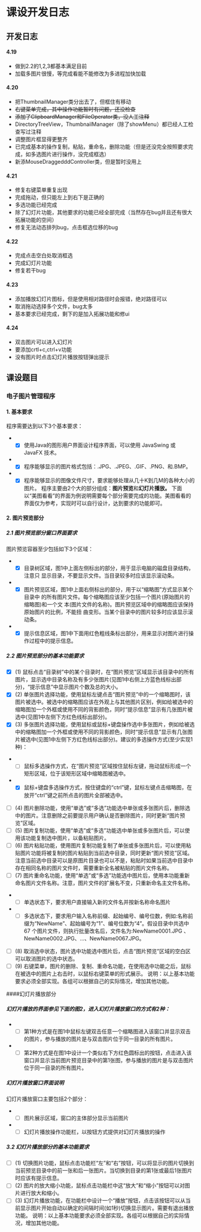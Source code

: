 # 课设开发日志
## 开发日志
#### 4.19
- 做到2.2的1,2,3都基本满足目前
- 加载多图片很慢，等完成看能不能修改为多进程加快加载 
#### 4.20
- 把ThumbnailManager类分出去了，但框住有移动
- ~~右键菜单完成，其中操作功能暂时有问题，还没检查~~
- ~~添加了ClipboardManager和FileOperator类，没人工注释~~
- DirectoryTreeView，ThumbnailManager（除了showMenu）都已经人工检查写过注释
- 调整图片框显得更整齐
- 已完成基本的操作复制，粘贴，重命名，删除功能（但是还没完全按照要求完成，如多选图片进行操作，没完成框选）
- 新添MouseDraggedddController类，但是暂时没用上
#### 4.21
- 修复右键菜单重复出现
- 完成拖动，但只能左上到右下是正确的
- 多选功能已经完成
- 除了幻灯片功能，其他要求的功能已经全部完成（当然存在bug并且还有很大拓展功能的空间）
- 修复无法动态排列bug，点击框选位移的bug
#### 4.22
- 完成点击空白处取消框选
- 完成幻灯片功能
- 修复若干bug
#### 4.23
- 添加播放幻灯片图标，但是使用相对路径时会报错，绝对路径可以
- 取消拖动选择多个文件，bug太多
- 基本要求已经完成，剩下的是加入拓展功能和修ui
#### 4.24
- 双击图片可以进入幻灯片
- 要添加crtl+c,ctrl+v功能
- 没有图片时点击幻灯片播放按钮弹出提示
## 课设题目
### 电子图片管理程序
#### 1. 基本要求
程序需要达到以下3个基本要求：
-  + [x] 使用Java的图形用户界面设计程序界面，可以使用 JavaSwing 或 JavaFX 技术。
- + [x] 程序能够显示的图片格式包括：.JPG、.JPEG、.GIF、.PNG、和.BMP。
- + [x] 程序能够显示的图像文件尺寸，要求能够处理从几十K到几M的各种大小的图片。
程序主要由2个大的部分组成：**图片预览**和**幻灯片播放。**
下面以“美图看看”的界面为例说明需要每个部分需要完成的功能。美图看看的界面仅为参考，实现时可以自行设计，达到要求的功能即可。
#### 2. 图片预览部分 

##### 2.1 图片预览部分窗口界面要求
图片预览容器至少包括如下3个区域：
- + [x] 目录树区域，图1中上面左侧标出的部分，用于显示电脑的磁盘目录结构，注意只
显示目录，不要显示文件。当目录较多时应该显示滚动条。
- + [x] 图片预览区域，图1中上面右侧标出的部分，用于以“缩略图”方式显示某个目录中
的所有图片文件。每个缩略图应该至少包括一个图片(原始图片的缩略图)和一个文
本(图片文件的名称)。图片预览区域中的缩略图应该保持原始图片的比例，不能扭
曲变形。当某个目录中的图片较多时应该显示滚动条。
- + [x] 提示信息区域，图1中下面用红色粗线条标出部分，用来显示对图片进行操作过程中的提示信息。

##### 2.2 图片预览部分的基本功能要求
+ [x] (1) 鼠标点击“目录树”中的某个目录时，在“图片预览”区域显示该目录中的所有图片，显示选中目录名称及有多少张图片(见图1中右侧上方蓝色线标出部分)，“提示信息”中显示图片个数及总的大小。
+ [x] (2) 单张图片选择功能，使用鼠标左键点击“图片预览”中的一个缩略图时，该图片被选中。被选中的缩略图应该在外观上与其他图片区别，例如给被选中的缩略图加一个外框或使用不同的背影颜色，同时“提示信息”显示有几张图片被选中(见图1中左侧下方红色线标出部分)。
+ [x] (3) 多张图片选择功能，使用鼠标或鼠标+键盘操作选中多张图片，例如给被选中的缩略图加一个外框或使用不同的背影颜色，同时“提示信息”显示有几张图片被选中(见图1中左侧下方红色线标出部分)。建议的多选操作方式(至少实现1种)：
- + [ ] 鼠标多选操作方式，在“图片预览”区域按住鼠标左键，拖动鼠标形成一个矩形区域，位于该矩形区域中缩略图被选中。
- + [x] 鼠标+键盘多选操作方式，按住键盘的“ctrl”键，鼠标左键点击缩略图，在放开“ctrl”键之前所点击的图片全部被选中。

+ [ ] (4) 图片删除功能，使用“单选”或“多选”功能选中单张或多张图片后，删除选中的图片。注意删除之前要提示用户确认是否删除图片，同时更新“图片预览”区域。
+ [ ] (5) 图片复制功能，使用“单选”或“多选”功能选中单张或多张图片后，可以使用该功能复制选中图片，以备粘贴图片。
+ [ ] (6) 图片粘贴功能，使用图片复制功能复制了单张或多张图片后，可以使用粘贴图片功能将被复制的图片粘贴到当前选中目录，同时更新“图片预览”区域。注意当前选中目录可以是原图片目录也可以不是，粘贴时如果当前选中目录中存在相同名称的图片文件时，需要重新全名被粘贴的图片文件名称。
+ [ ] (7) 图片重命名功能，使用“单选”或“多选”功能选中图片后，使用本功能重新命名图片文件名称。注意，图片文件的扩展名不变，只重新命名主文件名称。
- + [ ] 单选状态下，要求用户直接输入新的文件名并按新名称命名图片
- + [ ] 多选状态下，要求用户输入名称前缀、起始编号、编号位数，例如:名称前缀为“NewName”、起始编号为“1”、编号位数为“4”。假设目录中共选中 67 个图片文件，则执行批量改名后，文件名为:NewName0001.JPG 、NewName0002.JPG、...、NewName0067.JPG。
+ [ ] (8) 取消选中状态，图片选中功能选中图片后，点击“图片预览”区域的空白区可以取消图片的选中状态。
+ [ ] (9) 右键菜单，图片的删除、复制、重命名功能，在使用选中功能之后，鼠标在被选中的图片上右击时，以鼠标右键菜单的形式展示。
说明：以上基本功能要求必须全部实现。各组可以根据自己的实际情况，增加其他功能。

####幻灯片播放部分
##### 幻灯片播放的界面参见下面的图2，进入幻灯片播放窗口的方式有2种：
- + [ ] 第1种方式是在图1中鼠标左键双击任意一个缩略图进入该窗口并显示双击的图片，参与播放的图片是与双击图片位于同一目录的所有图片。
- + [ ] 第2种方式是在图1中设计一个类似右下方红色圆标出的按钮，点击进入该窗口并显示当前图片预览目录中的第1张图，参与播放的图片是与双击图片位于同一目录的所有图片。
##### 幻灯片播放窗口界面说明
幻灯片播放窗口主要包括2个部分：
- + [ ] 图片展示区域，窗口的主体部分显示当前图片
- + [ ] 幻灯片播放操作功能栏，以按钮方式提供对幻灯片播放的操作
##### 3.2 幻灯片播放部分的基本功能要求
+ [ ] (1) 切换图片功能，鼠标点击功能栏“左”和“右”按钮，可以将显示的图片切换到当前预览目录中的前一张和后一张图片。当切换到目录的第1张或最后1张图片时应该有提示信息。
+ [ ] (2) 图片的放大缩小功能，鼠标点击功能栏中这“放大”和“缩小”按钮可以对图片进行放大和缩小。
+ [ ] (3) 幻灯片播放功能，在功能栏中设计一个“播放”按钮，点击该按钮可以从当前显示图片开始自动以确定的间隔时间(如1秒)切换显示图片。需要有退出播放功能。
说明：以上基本功能要求必须全部实现。各组可以根据自己的实际情况，增加其他功能。
